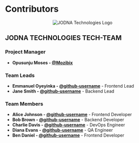 # Contributors

<p align="center">
  <img src="./assets/jodnalogo.png" alt="JODNA Technologies Logo">
</p>

## JODNA TECHNOLOGIES TECH-TEAM

### Project Manager

- **Opusunju Moses - [@Mozibix](https://github.com/Mozibix)**

### Team Leads

- **Emmanuel Oyeyinka - [@github-username](https://github.com/loyalthedev)** - Frontend Lead
- **Jane Smith - [@github-username](https://github.com/github-username)** - Backend Lead

### Team Members

- **Alice Johnson - [@github-username](https://github.com/github-username)** - Frontend Developer
- **Bob Brown - [@github-username](https://github.com/github-username)** - Backend Developer
- **Charlie Davis - [@github-username](https://github.com/github-username)** - DevOps Engineer
- **Diana Evans - [@github-username](https://github.com/github-username)** - QA Engineer
- **Ben Daniel - [@github-username](https://github.com/github-username)** - Frontend Developer
